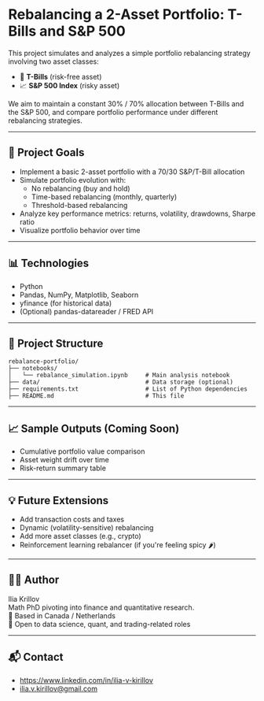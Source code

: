 # Rebalancing a 2-Asset Portfolio: T-Bills and S&P 500

This project simulates and analyzes a simple portfolio rebalancing strategy involving two asset classes:
- 🧾 **T-Bills** (risk-free asset)
- 📈 **S&P 500 Index** (risky asset)

We aim to maintain a constant 30% / 70% allocation between T-Bills and the S&P 500, and compare portfolio performance under different rebalancing strategies.

---

## 🚀 Project Goals

- Implement a basic 2-asset portfolio with a 70/30 S&P/T-Bill allocation
- Simulate portfolio evolution with:
  - No rebalancing (buy and hold)
  - Time-based rebalancing (monthly, quarterly)
  - Threshold-based rebalancing
- Analyze key performance metrics: returns, volatility, drawdowns, Sharpe ratio
- Visualize portfolio behavior over time

---

## 📊 Technologies

- Python
- Pandas, NumPy, Matplotlib, Seaborn
- yfinance (for historical data)
- (Optional) pandas-datareader / FRED API

---

## 📁 Project Structure

```
rebalance-portfolio/
├── notebooks/
│   └── rebalance_simulation.ipynb     # Main analysis notebook
├── data/                              # Data storage (optional)
├── requirements.txt                   # List of Python dependencies
├── README.md                          # This file
```

---

## 📈 Sample Outputs (Coming Soon)

- Cumulative portfolio value comparison
- Asset weight drift over time
- Risk-return summary table

---

## 💡 Future Extensions

- Add transaction costs and taxes
- Dynamic (volatility-sensitive) rebalancing
- Add more asset classes (e.g., crypto)
- Reinforcement learning rebalancer (if you're feeling spicy 🌶️)

---

## 👨‍💻 Author

Ilia Krillov  
Math PhD pivoting into finance and quantitative research.  
📍 Based in Canada / Netherlands  
🚀 Open to data science, quant, and trading-related roles

---

## 📬 Contact

- https://www.linkedin.com/in/ilia-v-kirillov
- ilia.v.kirillov@gmail.com
